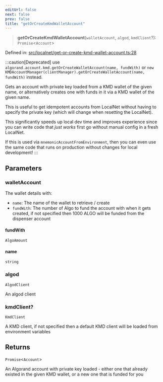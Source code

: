 ```yaml
---
editUrl: false
next: false
prev: false
title: "getOrCreateKmdWalletAccount"
---
```


> **getOrCreateKmdWalletAccount**(`walletAccount`, `algod`, `kmdClient`?): `Promise`\<`Account`\>

Defined in: [src/localnet/get-or-create-kmd-wallet-account.ts:28](https://github.com/algorandfoundation/algokit-utils-ts/blob/e57e96ab17213653e656688e8d7251c0107554cf/src/localnet/get-or-create-kmd-wallet-account.ts#L28)

:::caution[Deprecated]
use `algorand.account.kmd.getOrCreateWalletAccount(name, fundWith)` or `new KMDAccountManager(clientManager).getOrCreateWalletAccount(name, fundWith)` instead.

Gets an account with private key loaded from a KMD wallet of the given name, or alternatively creates one with funds in it via a KMD wallet of the given name.

This is useful to get idempotent accounts from LocalNet without having to specify the private key (which will change when resetting the LocalNet).

This significantly speeds up local dev time and improves experience since you can write code that *just works* first go without manual config in a fresh LocalNet.

If this is used via `mnemonicAccountFromEnvironment`, then you can even use the same code that runs on production without changes for local development!
:::

## Parameters

### walletAccount

The wallet details with:
  * `name`: The name of the wallet to retrieve / create
  * `fundWith`: The number of Algo to fund the account with when it gets created, if not specified then 1000 ALGO will be funded from the dispenser account

#### fundWith

`AlgoAmount`

#### name

`string`

### algod

`AlgodClient`

An algod client

### kmdClient?

`KmdClient`

A KMD client, if not specified then a default KMD client will be loaded from environment variables

## Returns

`Promise`\<`Account`\>

An Algorand account with private key loaded - either one that already existed in the given KMD wallet, or a new one that is funded for you
